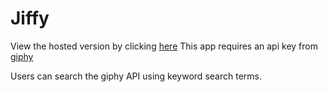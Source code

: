 # Jiffy
View the hosted version by clicking [here](jiffy-53.superhi.com)
This app requires an api key from [giphy](https://developers.giphy.com/)

Users can search the giphy API using keyword search terms.